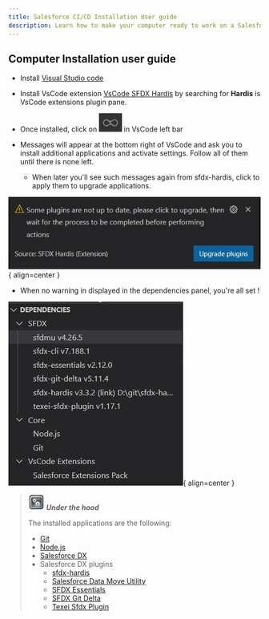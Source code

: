 ```yaml
---
title: Salesforce CI/CD Installation User guide
description: Learn how to make your computer ready to work on a Salesforce CI/CD project
---
```

<!-- markdownlint-disable MD013 -->

## Computer Installation user guide

- Install [Visual Studio code](https://code.visualstudio.com/)

- Install VsCode extension [VsCode SFDX Hardis](https://marketplace.visualstudio.com/items?itemName=NicolasVuillamy.vscode-sfdx-hardis) by searching for **Hardis** is VsCode extensions plugin pane.

- Once installed, click on ![Hardis Group button](https://github.com/hardisgroupcom/sfdx-hardis/raw/main/docs/assets/images/hardis-button.jpg) in VsCode left bar

- Messages will appear at the bottom right of VsCode and ask you to install additional applications and activate settings. Follow all of them until there is none left.
  - When later you'll see such messages again from sfdx-hardis, click to apply them to upgrade applications.

![](assets/images/msg-upgrade-plugins.jpg){ align=center }

- When no warning in displayed in the dependencies panel, you're all set !

![](assets/images/dependencies-ok.jpg){ align=center }

> ![Under the hood](assets/images/engine.png) **_Under the hood_**
>
> The installed applications are the following:
>
> - [Git](https://git-scm.com/)
> - [Node.js](https://nodejs.org/en/)
> - [Salesforce DX](https://developer.salesforce.com/docs/atlas.en-us.sfdx_dev.meta/sfdx_dev/sfdx_dev_develop.htm)
> - Salesforce DX plugins
>   - [sfdx-hardis](https://github.com/hardisgroupcom/sfdx-hardis)
>   - [Salesforce Data Move Utility](https://github.com/forcedotcom/SFDX-Data-Move-Utility)
>   - [SFDX Essentials](https://github.com/nvuillam/sfdx-essentials)
>   - [SFDX Git Delta](https://github.com/scolladon/sfdx-git-delta)
>   - [Texei Sfdx Plugin](https://github.com/texei/texei-sfdx-plugin)



